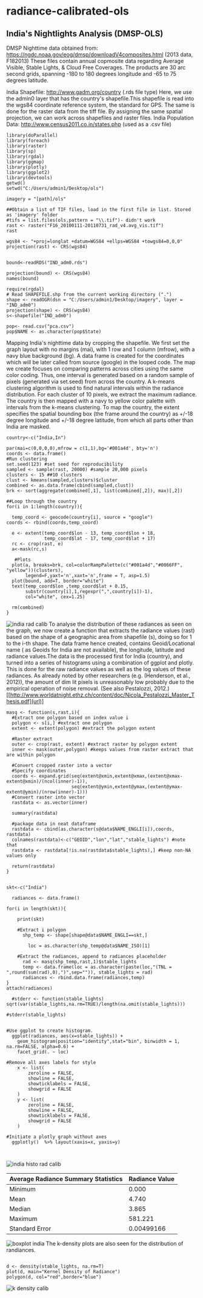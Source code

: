 # radiance-calibrated-ols

## India's Nightlights Analysis (DMSP-OLS)


DMSP Nighttime data obtained from: https://ngdc.noaa.gov/eog/dmsp/downloadV4composites.html (2013 data, F182013) These files contain annual copmosite data regarding Average Visible, Stable Lights, & Cloud Free Coverages. The products are 30 arc second grids, spanning -180 to 180 degrees longitude and -65 to 75 degrees latitude.

India Shapefile: http://www.gadm.org/country (.rds file type) Here, we use the admin0 layer that has the country's shapefile.This shapefile is read into the wgs84 coordinate reference system, the standard for GPS. The same is done for the raster data from the tiff file. By assigning the same spatial projection, we can work across shapefiles and raster files. India Population Data: http://www.census2011.co.in/states.php (used as a .csv file)

```{r}
library(doParallel)
library(foreach)
library(raster)
library(sp)
library(rgdal)
library(ggmap)
library(plotly)
library(ggplot2)
library(devtools)
getwd()
setwd("C:/Users/admin1/Desktop/ols")

imagery = "[path]/ols"

##Obtain a list of TIF files, load in the first file in list. Stored as 'imagery' folder
#tifs = list.files(ols,pattern = "\\.tif")- didn't work
rast <- raster("F16_20100111-20110731_rad_v4.avg_vis.tif")
rast

wgs84 <- "+proj=longlat +datum=WGS84 +ellps=WGS84 +towgs84=0,0,0"
projection(rast) <- CRS(wgs84)
 
      
bound<-readRDS("IND_adm0.rds")

projection(bound) <- CRS(wgs84)
names(bound)

require(rgdal)
# Read SHAPEFILE.shp from the current working directory (".")
shape <- readOGR(dsn = "C:/Users/admin1/Desktop/imagery", layer = "IND_adm0")
projection(shape) <- CRS(wgs84)
s<-shapefile("IND_adm0")

pop<- read.csv("pca.csv")
pop$NAME <- as.character(pop$State) 

```
Mapping India's nighttime data by cropping the shapefile. We first set the graph layout with no margins (mai), with 1 row and 1 column (mfrow), with a navy blue background (bg). A data frame is created for the coordinates which will be later called from source (google) in the looped code. The map we create focuses on comparing patterns across cities using the same color coding. Thus, one interval is generated based on a random sample of pixels (generated via set.seed) from across the country. A k-means clustering algorithm is used to find natural intervals within the radiance distribution. For each cluster of 10 pixels, we extract the maximum radiance. The country is then mapped with a navy to yellow color palette with intervals from the k-means clustering. To map the country, the extent specifies the spatial bounding box (the frame around the country) as +/-18 degree longitude and +/-18 degree latitude, from which all parts other than India are masked.


```{r}
country<-c("India,In")

par(mai=c(0,0,0,0),mfrow = c(1,1),bg='#001a4d', bty='n')
coords <- data.frame()
#Run clustering
set.seed(123) #set seed for reproducibility
sampled <- sample(rast, 20000) #sample 20,000 pixels
clusters <- 15 ##10 clusters
clust <- kmeans(sampled,clusters)$cluster
combined <- as.data.frame(cbind(sampled,clust))
brk <- sort(aggregate(combined[,1], list(combined[,2]), max)[,2])

##Loop through the country
for(i in 1:length(country)){
  
  temp_coord <- geocode(country[i], source = "google")
coords <- rbind(coords,temp_coord)
   
  e <- extent(temp_coord$lon - 13, temp_coord$lon + 18,
              temp_coord$lat - 17, temp_coord$lat + 17)
  rc <- crop(rast, e)    
  a<-mask(rc,s)
  
   #Plots
  plot(a, breaks=brk, col=colorRampPalette(c("#001a4d","#0066FF", "yellow"))(clusters), 
       legend=F,yaxt='n',xaxt='n',frame = T, asp=1.5)
  plot(bound, add=T, border="white")
  text(temp_coord$lon ,temp_coord$lat + 0.15,
       substr(country[i],1,regexpr(",",country[i])-1), 
       col="white", cex=1.25)
  
  rm(combined)
}

```
![india rad calib](https://user-images.githubusercontent.com/31407895/31481289-3ef97a24-af40-11e7-974e-2aa4d7dfcc59.png)
To analyse the distribution of these radiances as seen on the graph, we now create a function that extracts the radiance values (rast) based on the shape of a geographic area from shapefile (s), doing so for 1 to the i-th shape. The data frame hence created, contains Geoid/Locational name ( as Geoids for India are not available), the longitude, latitude and radiance values.The data is the processed first for India (country), and turned into a series of histograms using a combination of ggplot and plotly. This is done for the raw radiance values as well as the log values of these radiances. As already noted by other researchers (e.g. (Henderson, et al., 2012)), the amount of dim lit pixels is unreasonably low probably due to the empirical operation of noise removal. (See also  Pestalozzi, 2012.)
[[http://www.worldatnight.ethz.ch/content/doc/Nicola_Pestalozzi_Master_Thesis.pdf](url)]

```{r}
masq <- function(s,rast,i){
  #Extract one polygon based on index value i
  polygon <- s[i,] #extract one polygon
  extent <- extent(polygon) #extract the polygon extent 
  
  #Raster extract
  outer <- crop(rast, extent) #extract raster by polygon extent
  inner <- mask(outer,polygon) #keeps values from raster extract that are within polygon
  
  #Convert cropped raster into a vector
  #Specify coordinates
  coords <- expand.grid(seq(extent@xmin,extent@xmax,(extent@xmax-extent@xmin)/(ncol(inner)-1)),
                        seq(extent@ymin,extent@ymax,(extent@ymax-extent@ymin)/(nrow(inner)-1)))
  #Convert raster into vector
  rastdata <- as.vector(inner)
  
  summary(rastdata)
  
  #package data in neat dataframe
  rastdata <- cbind(as.character(s@data$NAME_ENGLI[i]),coords, rastdata) 
  colnames(rastdata)<-c("GEOID","lon","lat","stable_lights") #note that 
  rastdata <- rastdata[!is.na(rastdata$stable_lights),] #keep non-NA values only
  
  return(rastdata)
}


skt<-c("India")

  radiances <- data.frame() 
 
for(i in length(skt)){
  
    print(skt)
    
    #Extract i polygon
      shp_temp <- shape[shape@data$NAME_ENGLI==skt,]
    
        loc = as.character(shp_temp@data$NAME_ISO)[1]
    
    #Extract the radiances, append to radiances placeholder
      rad <- masq(shp_temp,rast,1)$stable_lights 
      temp <- data.frame(loc = as.character(paste(loc,"(TNL = ",round(sum(rad),0),")",sep="")), stable_lights = rad) 
      radiances <- rbind.data.frame(radiances,temp)
}
attach(radiances)  
  
  #stderr <- function(stable_lights) sqrt(var(stable_lights,na.rm=TRUE)/length(na.omit(stable_lights)))

#stderr(stable_lights)


#Use ggplot to create histogram.
  ggplot(radiances, aes(x=stable_lights)) +
    geom_histogram(position="identity",stat="bin", binwidth = 1, na.rm=FALSE, alpha=0.6) +
    facet_grid(. ~ loc)

#Remove all axes labels for style
    x <- list(
        zeroline = FALSE,
        showline = FALSE,
        showticklabels = FALSE,
        showgrid = FALSE
    )
    y <- list(
        zeroline = FALSE,
        showline = FALSE,
        showticklabels = FALSE,
        showgrid = FALSE
    ) 
    
#Initiate a plotly graph without axes
  ggplotly()  %>% layout(xaxis=x, yaxis=y)



```

![india histo rad calib](https://user-images.githubusercontent.com/31407895/31481365-803cec78-af40-11e7-9ee2-c0ff361925db.png)

|Average Radiance Summary Statistics|Radiance Value|
|-----------------------------------|--------------|
|Minimum  |	0.000|
|Mean    	| 4.740|
|Median   |	3.865|
|Maximum	 |581.221|
|Standard Error| 0.00499166|

![boxplot india](https://user-images.githubusercontent.com/31407895/31481819-ff49325e-af42-11e7-8ccb-0b380b859a7a.png)
The k-density plots are also seen for the distribution of randiances.
```{r}

d <- density(stable_lights, na.rm=T)
plot(d, main="Kernel Density of Radiance")
polygon(d, col="red",border="blue")
```

![k density calib](https://user-images.githubusercontent.com/31407895/31481847-1da8c23c-af43-11e7-9e37-d3d07d0e42b5.png)


